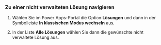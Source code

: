 ### <a name="navigate-to-an-unmanaged-solution"></a>Zu einer nicht verwalteten Lösung navigieren

1. Wählen Sie im Power Apps-Portal die Option **Lösungen** und dann in der Symbolleiste **In klassischen Modus wechseln** aus.

2. In der Liste **Alle Lösungen** wählen Sie dann die gewünschte nicht verwaltete Lösung aus.

